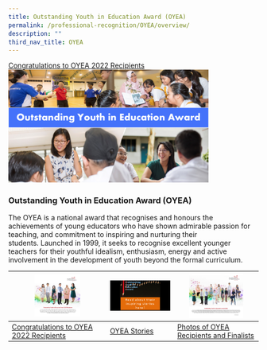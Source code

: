 ```yaml
---
title: Outstanding Youth in Education Award (OYEA)
permalink: /professional-recognition/OYEA/overview/
description: ""
third_nav_title: OYEA
---
```

[Congratulations to OYEA 2022 Recipients](https://staging.d2dfevnwgxersp.amplifyapp.com/professional-recognition/OYEA/recipients-and-finalists/)<img src="/images/prore10.png" style="width:80%">

### Outstanding Youth in Education Award (OYEA)

The OYEA is a national award that recognises and honours the achievements of young educators who have shown admirable passion for teaching, and commitment to inspiring and nurturing their students. Launched in 1999, it seeks to recognise excellent younger teachers for their youthful idealism, enthusiasm, energy and active involvement in the development of youth beyond the formal curriculum.
 
| <img src="/images/prore11.png" style="width:50%"> | <img src="/images/prore12.png" style="width:99%"> | <img src="/images/prore13.png" style="width:70%"> |
|---|---|---|
| [Congratulations to OYEA 2022 Recipients](https://staging.d2dfevnwgxersp.amplifyapp.com/professional-recognition/OYEA/recipients-and-finalists/) | [OYEA Stories](https://staging.d2dfevnwgxersp.amplifyapp.com/professional-recognition/OYEA/stories/) | [Photos of OYEA Recipients and Finalists](https://staging.d2dfevnwgxersp.amplifyapp.com/professional-recognition/OYEA/photos/) |